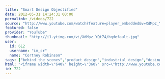 ```yaml
---
title: "Smart Design Objectified"
date: 2012-05-31 14:24:31 00:00
permalink: /videos/722
source: "http://www.youtube.com/watch?feature=player_embedded&v=XdMpz_YQt74"
featured: false
provider: "YouTube"
thumbnail: "http://i1.ytimg.com/vi/XdMpz_YQt74/hqdefault.jpg"
user:
  id: 612
  username: "im_cr"
  name: "Cortney Robinson"
tags: ["behind the scenes","product design","industrial design","desing"]
html: "<iframe width=\"640\" height=\"360\" src=\"http://www.youtube.com/embed/XdMpz_YQt74?wmode=transparent&fs=1&feature=oembed\" frameborder=\"0\" allowfullscreen></iframe>"
id: 722
---
```


